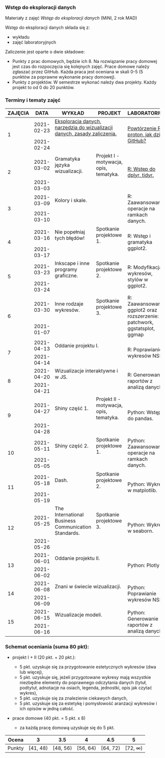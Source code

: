 ### Wstęp do eksploracji danych

Materiały z zajęć *Wstęp do eksploracji danych* (MiNI, 2 rok MAD)

Wstęp do eksploracji danych składa się z:

-   wykładu
-   zajęć laboratoryjnych

Zaliczenie jest oparte o dwie składowe:
-   Punkty z prac domowych, będzie ich 8. Na rozwiązanie pracy domowej jest czas do rozpoczęcia się kolejnych zajęć. Prace domowe należy zgłaszać przez GitHub. Każda praca jest oceniana w skali 0-5 (5 punktów za poprawne wykonanie pracy domowej).
-   Punkty z projektów. W semestrze wykonać należy dwa projekty. Każdy projekt to od 0 do 20 punktów.

### Terminy i tematy zajęć 

<table>
<thead>
  <tr>
    <th>ZAJĘCIA</th>
    <th>DATA</th>
    <th>WYKŁAD </th>
    <th>PROJEKT</th>
    <th>LABORATORIUM</th>
    <th>SKŁADOWA</th>
    <th>PUNKTY</th>
  </tr>
</thead>
<tbody>
  <tr>
    <td rowspan="2">1</td>
    <td>2021-02-23</td>
     <td colspan="2"><a href="https://github.com/mini-pw/2021L-ExploratoryDataAnalysis/blob/main/Wyk%C5%82ad/Wstep_do_eksploracji_danych.pdf" target="_blank" rel="noopener noreferrer">Eksploracja danych, narzędzia do wizualizacji danych, zasady zaliczenia.</a></td>
    <td rowspan="2"><a href="https://github.com/mini-pw/2021L-ExploratoryDataAnalysis/blob/main/Laboratoria/Lab_1.R" target="_blank" rel="noopener noreferrer">Powtórzenie R - proton, jak działa GitHub?</a></td>
    <td rowspan="2"></td>
    <td rowspan="2"></td>
  </tr>
  <tr>
    <td>2021-02-24</td>
    <td colspan="2"></td>
  </tr>
  <tr>
    <td rowspan="2">2</td>
    <td>2021-03-02</td>
    <td>Gramatyka języka wizualizacji.</td>
    <td>Projekt I - motywacja, opis, tematyka.</td>
    <td rowspan="2"><a href="https://github.com/mini-pw/2021L-ExploratoryDataAnalysis/blob/main/Laboratoria/Lab_2.R" target="_blank" rel="noopener noreferrer">R: Wstęp do dplyr, tidyr.</a></td>
    <td rowspan="2"></td>
    <td rowspan="2"></td>
  </tr>
  <tr>
    <td>2021-03-03</td>
    <td colspan="2"></td>
  </tr>
  <tr>
    <td rowspan="2">3</td>
    <td>2021-03-09</td>
    <td colspan="2">Kolory i skale.</td>
    <td rowspan="2">R: Zaawansowane operacje na ramkach danych.</td>
    <td rowspan="2">PD1</td>
    <td rowspan="2">5</td>
  </tr>
  <tr>
    <td>2021-03-10</td>
    <td colspan="2"></td>
  </tr>
  <tr>
    <td rowspan="2">4</td>
    <td>2021-03-16</td>
    <td>Nie popełniaj tych błędów!</td>
    <td>Spotkanie projektowe 1.</td>
    <td rowspan="2">R: Wstęp i gramatyka ggplot2.</td>
    <td rowspan="2">PD2</td>
    <td rowspan="2">5</td>
  </tr>
  <tr>
    <td>2021-03-17</td>
    <td colspan="2"></td>
  </tr>
  <tr>
    <td rowspan="2">5</td>
    <td>2021-03-23</td>
    <td>Inkscape i inne programy graficzne.</td>
    <td>Spotkanie projektowe 2.</td>
    <td rowspan="2">R: Modyfikacja wykresów, stylów w ggplot2.</td>
    <td rowspan="2">PD3</td>
    <td rowspan="2">5</td>
  </tr>
  <tr>
    <td>2021-03-24</td>
    <td colspan="2"></td>
  </tr>
  <tr>
    <td rowspan="2">6</td>
    <td>2021-03-30</td>
    <td>Inne rodzaje wykresów.</td>
    <td>Spotkanie projektowe 3.</td>
    <td rowspan="2">R: Zaawansowany ggplot2 oraz rozszerzenie: patchwork, ggstatsplot, ggmap</td>
    <td rowspan="2">PD4</td>
    <td rowspan="2">5</td>
  </tr>
  <tr>
    <td>2021-01-07</td>
    <td colspan="2"></td>
  </tr>
  <tr>
    <td rowspan="2">7</td>
    <td>2021-04-13</td>
    <td colspan="2">Oddanie projektu I.</td>
    <td rowspan="2">R: Poprawianie wykresów NSP.</td>
    <td rowspan="2"></td>
    <td rowspan="2"></td>
  </tr>
  <tr>
    <td>2021-04-14</td>
    <td colspan="2"></td>
  </tr>
  <tr>
    <td rowspan="2">8</td>
    <td>2021-04-20</td>
    <td colspan="2">Wizualizacje interaktywne i w JS.</td>
    <td rowspan="2">R: Generowanie raportów z analizą danych.</td>
    <td rowspan="2">Projekt 1</td>
    <td rowspan="2">20</td>
  </tr>
  <tr>
    <td>2021-04-21</td>
    <td colspan="2"></td>
  </tr>
  <tr>
    <td rowspan="2">9</td>
    <td>2021-04-27</td>
    <td>Shiny część 1.</td>
    <td>Projekt II - motywacja, opis, tematyka.</td>
    <td rowspan="2">Python: Wstęp do pandas.</td>
    <td rowspan="2"></td>
    <td rowspan="2"></td>
  </tr>
  <tr>
    <td>2021-04-28</td>
    <td colspan="2"></td>
  </tr>
  <tr>
    <td rowspan="2">10</td>
    <td>2021-05-11</td>
    <td>Shiny część 2.</td>
    <td>Spotkanie projektowe 1.</td>
    <td rowspan="2">Python: Zaawansowane operacje na ramkach danych.</td>
    <td rowspan="2">PD5</td>
    <td rowspan="2">5</td>
  </tr>
  <tr>
    <td>2021-05-05</td>
    <td colspan="2"></td>
  </tr>
  <tr>
    <td rowspan="2">11</td>
    <td>2021-05-18</td>
    <td>Dash.</td>
    <td>Spotkanie projektowe 2.</td>
    <td rowspan="2">Python: Wykresy w matplotlib.</td>
    <td rowspan="2">PD6</td>
    <td rowspan="2">5</td>
  </tr>
  <tr>
    <td>2021-05-19</td>
    <td colspan="2"></td>
  </tr>
  <tr>
    <td rowspan="2">12</td>
    <td>2021-05-25</td>
    <td>The International Business Communication Standards.</td>
    <td>Spotkanie projektowe 3.</td>
    <td rowspan="2">Python: Wykresy w seaborn.</td>
    <td rowspan="2">PD7</td>
    <td rowspan="2">5</td>
  </tr>
  <tr>
    <td>2021-05-26</td>
    <td colspan="2"></td>
  </tr>
  <tr>
    <td rowspan="2">13</td>
    <td>2021-06-01</td>
    <td colspan="2">Oddanie projektu II.</td>
    <td rowspan="2">Python: Plotly.</td>
    <td rowspan="2">PD8</td>
    <td rowspan="2">5</td>
  </tr>
  <tr>
    <td>2021-06-02</td>
    <td colspan="2"></td>
  </tr>
  <tr>
    <td rowspan="2">14</td>
    <td>2021-06-08</td>
    <td colspan="2">Znani w świecie wizualizacji.</td>
    <td rowspan="2">Python: Poprawianie wykresów NSP.</td>
    <td rowspan="2">Projekt 2</td>
    <td rowspan="2">20</td>
  </tr>
  <tr>
    <td>2021-06-09</td>
    <td colspan="2"></td>
  </tr>
  <tr>
    <td rowspan="2">15</td>
    <td>2021-06-15</td>
    <td colspan="2">Wizualizacje modeli.</td>
    <td rowspan="2">Python: Generowanie raportów z analizą danych.</td>
    <td rowspan="2"></td>
    <td rowspan="2"></td>
  </tr>
  <tr>
    <td>2021-06-16</td>
    <td colspan="2"></td>
  </tr>
</tbody>
</table>


### Schemat oceniania (suma 80 pkt):

-  projekt I + II (20 pkt. + 20 pkt.):
	-  5 pkt. uzyskuje się za przygotowanie estetycznych wykresów (dwa lub więcej),
	-  5 pkt. uzyskuje się, jeżeli przygotowane wykresy mają wszystkie niezbędne elementy do poprawnego odczytania danych (tytuł, podtytuł, adnotacje na osiach, legenda, jednostki, opis jak czytać wykres),
	-  5 pkt. uzyskuje się za znalezienie ciekawych danych,
	-  5 pkt. uzyskuje się za estetykę i pomysłowość aranżacji wykresów i ich opisów w jedną całość.

-  prace domowe (40 pkt. = 5 pkt. x 8)
	- za każdą pracę domową uzyskuje się do 5 pkt.
    
    
| Ocena |  3 | 3.5 | 4 | 4.5 | 5 |
|:---:|:---:|:---:|:---:|:---:|:---:|
| Punkty   | [41, 48) | [48, 56) | [56, 64) | [64, 72) | [72, ∞) |
